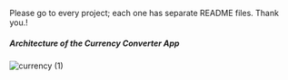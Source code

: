 Please go to every project; each one has separate README files. Thank you.!



##### Architecture of the Currency Converter App

![currency (1)](https://github.com/user-attachments/assets/e2dc4fdc-2fcc-46cd-8849-e6a1ce1a706d)

